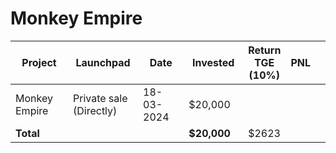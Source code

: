 # Monkey Empire



<table data-full-width="true"><thead><tr><th width="152">Project</th><th width="138">Launchpad</th><th width="132">Date</th><th width="133">Invested</th><th>Return TGE (10%)</th><th>PNL</th><th></th></tr></thead><tbody><tr><td>Monkey Empire</td><td>Private sale (Directly)</td><td>18-03-2024</td><td>$20,000</td><td></td><td></td><td></td></tr><tr><td><strong>Total</strong></td><td></td><td></td><td><strong>$20,000</strong></td><td>$2623</td><td></td><td></td></tr></tbody></table>

